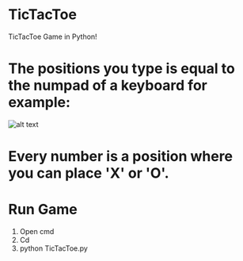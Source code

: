 # TicTacToe
TicTacToe Game in Python!


# The positions you type is equal to the numpad of a keyboard for example:

![alt text](https://i.imgur.com/5sdNOeb.png)

# Every number is a position where you can place 'X' or 'O'.

# Run Game

  1. Open cmd
  2. Cd <location of this file>
  3. python TicTacToe.py
